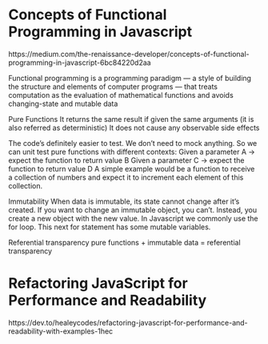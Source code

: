 <h1>Concepts of Functional Programming in Javascript</h1>
https://medium.com/the-renaissance-developer/concepts-of-functional-programming-in-javascript-6bc84220d2aa

Functional programming is a programming paradigm — a style of building the structure and elements of computer programs — that treats computation as the evaluation of mathematical functions and avoids changing-state and mutable data

Pure Functions
It returns the same result if given the same arguments (it is also referred as deterministic)
It does not cause any observable side effects

The code’s definitely easier to test. We don’t need to mock anything. So we can unit test pure functions with different contexts:
Given a parameter A → expect the function to return value B
Given a parameter C → expect the function to return value D
A simple example would be a function to receive a collection of numbers and expect it to increment each element of this collection.

Immutability 
When data is immutable, its state cannot change after it’s created. If you want to change an immutable object, you can’t. Instead, you create a new object with the new value.
In Javascript we commonly use the for loop. This next for statement has some mutable variables.

Referential transparency 
pure functions + immutable data = referential transparency


<h1>Refactoring JavaScript for Performance and Readability</h1>
https://dev.to/healeycodes/refactoring-javascript-for-performance-and-readability-with-examples-1hec

